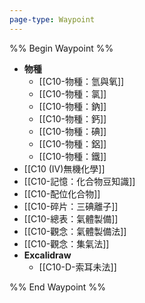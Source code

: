 ```yaml
---
page-type: Waypoint
---
```

%% Begin Waypoint %%
- **物種**
	- [[C10-物種：氫與氧]]
	- [[C10-物種：氯]]
	- [[C10-物種：鈉]]
	- [[C10-物種：鈣]]
	- [[C10-物種：碘]]
	- [[C10-物種：鋁]]
	- [[C10-物種：鐵]]
- [[C10 (IV)無機化學]]
- [[C10-記憶：化合物豆知識]]
- [[C10-配位化合物]]
- [[C10-碎片：三碘離子]]
- [[C10-總表：氣體製備]]
- [[C10-觀念：氣體製備法]]
- [[C10-觀念：集氣法]]
- **Excalidraw**
	- [[C10-D-索耳未法]]

%% End Waypoint %%